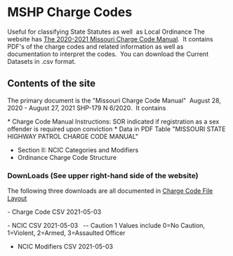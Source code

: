 # MSHP Charge Codes

Useful for classifying State Statutes as well  as Local Ordinance
The website has [The 2020-2021 Missouri Charge Code Manual](https://www.mshp.dps.missouri.gov/CJ08Client/Home/ChargeCode).  It contains PDF's of the charge codes and related information as well as documentation to interpret the codes.  You can download the Current Datasets in .csv format.

## Contents of the site


The primary document is the "Missouri Charge Code Manual"  August 28, 2020 - August 27, 2021 SHP-179 N 6/2020.  It contains

* Charge Code Manual Instructions: SOR indicated if registration as a sex offender is required upon conviction
* Data in PDF Table "MISSOURI STATE HIGHWAY PATROL CHARGE CODE MANUAL"
* Section II: NCIC Categories and Modifiers
* Ordinance Charge Code Structure

### DownLoads (See upper right-hand side of the website)

The following three downloads are all documented in [Charge Code File Layout](https://www.mshp.dps.missouri.gov/MSHPWeb/PatrolDivisions/CRID/documents/ChargeCodeFileLayout0882019.pdf)

- Charge Code CSV 2021-05-03


- NCIC CSV 2021-05-03   -- Caution 1 Values include 0=No Caution, 1=Violent, 2=Armed, 3=Assaulted Officer


- NCIC Modifiers CSV 2021-05-03

